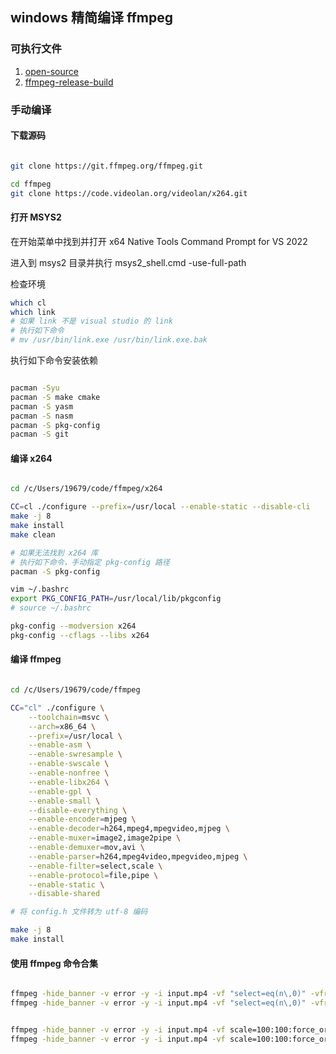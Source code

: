 ## windows 精简编译 ffmpeg

### 可执行文件

1. [open-source](https://github.com/BtbN/FFmpeg-Builds)
2. [ffmpeg-release-build](https://www.gyan.dev/ffmpeg/builds/#release-builds)


### 手动编译

#### 下载源码

```bash

git clone https://git.ffmpeg.org/ffmpeg.git

cd ffmpeg
git clone https://code.videolan.org/videolan/x264.git

```

#### 打开 MSYS2

在开始菜单中找到并打开 x64 Native Tools Command Prompt for VS 2022

进入到 msys2 目录并执行 msys2_shell.cmd -use-full-path

检查环境

```bash
which cl
which link
# 如果 link 不是 visual studio 的 link
# 执行如下命令
# mv /usr/bin/link.exe /usr/bin/link.exe.bak

```

执行如下命令安装依赖

```bash

pacman -Syu
pacman -S make cmake
pacman -S yasm
pacman -S nasm
pacman -S pkg-config
pacman -S git

```

#### 编译 x264

```bash

cd /c/Users/19679/code/ffmpeg/x264

CC=cl ./configure --prefix=/usr/local --enable-static --disable-cli
make -j 8
make install
make clean

# 如果无法找到 x264 库
# 执行如下命令，手动指定 pkg-config 路径
pacman -S pkg-config

vim ~/.bashrc
export PKG_CONFIG_PATH=/usr/local/lib/pkgconfig
# source ~/.bashrc

pkg-config --modversion x264
pkg-config --cflags --libs x264

```

#### 编译 ffmpeg

```bash

cd /c/Users/19679/code/ffmpeg

CC="cl" ./configure \
    --toolchain=msvc \
    --arch=x86_64 \
    --prefix=/usr/local \
    --enable-asm \
    --enable-swresample \
    --enable-swscale \
    --enable-nonfree \
    --enable-libx264 \
    --enable-gpl \
    --enable-small \
    --disable-everything \
    --enable-encoder=mjpeg \
    --enable-decoder=h264,mpeg4,mpegvideo,mjpeg \
    --enable-muxer=image2,image2pipe \
    --enable-demuxer=mov,avi \
    --enable-parser=h264,mpeg4video,mpegvideo,mjpeg \
    --enable-filter=select,scale \
    --enable-protocol=file,pipe \
    --enable-static \
    --disable-shared

# 将 config.h 文件转为 utf-8 编码

make -j 8
make install

```


#### 使用 ffmpeg 命令合集

```bash

ffmpeg -hide_banner -v error -y -i input.mp4 -vf "select=eq(n\,0)" -vframes 1 -f image2 cover.jpg
ffmpeg -hide_banner -v error -y -i input.mp4 -vf "select=eq(n\,0)" -vframes 1 -f image2 -


ffmpeg -hide_banner -v error -y -i input.mp4 -vf scale=100:100:force_original_aspect_ratio=decrease -c:v mjpeg -q:v 5 -frames:v 1 -f image2 cover.jpg
ffmpeg -hide_banner -v error -y -i input.mp4 -vf scale=100:100:force_original_aspect_ratio=decrease -c:v mjpeg -frames:v 1 -q:v 5 -f image2pipe - -f mjpeg

```